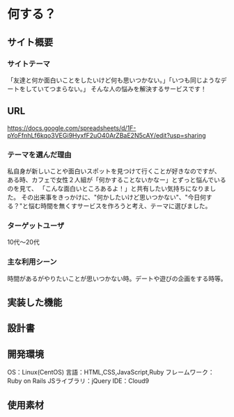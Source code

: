 # 何する？

## サイト概要
### サイトテーマ
「友達と何か面白いことをしたいけど何も思いつかない。」「いつも同じようなデートをしていてつまらない。」
そんな人の悩みを解決するサービスです！

## URL
https://docs.google.com/spreadsheets/d/1F-pYoFfnhLf6kqo3VEGi9HyxfF2uO40ArZBaE2N5cAY/edit?usp=sharing

### テーマを選んだ理由
私自身が新しいことや面白いスポットを見つけて行くことが好きなのですが、
ある時、カフェで女性２人組が「何かすることないかなー」とずっと悩んでいるのを見て、
「こんな面白いところあるよ！」と共有したい気持ちになりました。
その出来事をきっかけに、"何かしたいけど思いつかない"、"今日何する？"と悩む時間を無くすサービスを作ろうと考え、テーマに選びました。

### ターゲットユーザ
10代〜20代

### 主な利用シーン
時間があるがやりたいことが思いつかない時。デートや遊びの企画をする時等。

## 実装した機能

## 設計書

## 開発環境
OS：Linux(CentOS)
言語：HTML,CSS,JavaScript,Ruby
フレームワーク：Ruby on Rails
JSライブラリ：jQuery
IDE：Cloud9

## 使用素材
